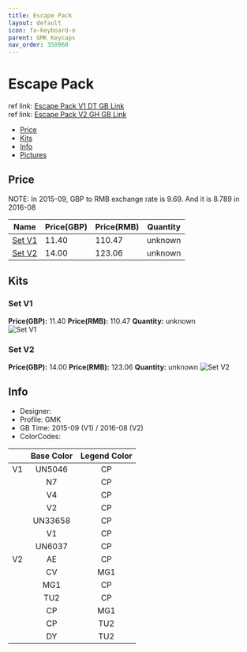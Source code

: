 ```yaml
---
title: Escape Pack
layout: default
icon: fa-keyboard-o
parent: GMK Keycaps
nav_order: 350960
---
```


# Escape Pack

ref link: [Escape Pack V1 DT GB Link](https://deskthority.net/viewtopic.php?f=50&t=11680&start=)  
ref link: [Escape Pack V2 GH GB Link](https://geekhack.org/index.php?topic=84139.0)  

* [Price](#price)
* [Kits](#kits)
* [Info](#info)
* [Pictures](#pictures)


## Price  
NOTE: In 2015-09, GBP to RMB exchange rate is 9.69. And it is 8.789 in 2016-08

| Name          | Price(GBP)    |  Price(RMB) | Quantity |
| ------------- | ------------ |  ---------- | -------- |
|[Set V1](#set-v1)|11.40|110.47|unknown|
|[Set V2](#set-v2)|14.00|123.06|unknown|


## Kits
### Set V1
**Price(GBP):** 11.40    **Price(RMB):** 110.47    **Quantity:** unknown  
<img src="{{ 'assets/images/gmk-keycaps/escapepack/kits_pics/set-v1.jpg' | relative_url }}" alt="Set V1" class="image featured">

### Set V2
**Price(GBP):** 14.00    **Price(RMB):** 123.06    **Quantity:** unknown
<img src="{{ 'assets/images/gmk-keycaps/escapepack/kits_pics/set-v2.jpg' | relative_url }}" alt="Set V2" class="image featured">


## Info
* Designer: 
* Profile: GMK 
* GB Time: 2015-09 (V1) / 2016-08 (V2)
* ColorCodes:  

||Base Color      | Legend Color
| :-------------: | :-------------: | :------------:
|V1|UN5046|CP
||N7|CP
||V4|CP
||V2|CP
||UN33658|CP
||V1|CP
||UN6037|CP
|V2|AE|CP
||CV|MG1
||MG1|CP
||TU2|CP
||CP|MG1
||CP|TU2
||DY|TU2
